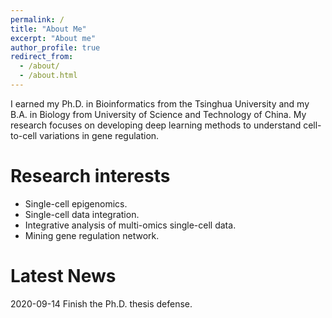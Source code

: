 ```yaml
---
permalink: /
title: "About Me"
excerpt: "About me"
author_profile: true
redirect_from: 
  - /about/
  - /about.html
---
```


I earned my Ph.D. in Bioinformatics from the Tsinghua University and my B.A. in Biology from University of Science and Technology of China. My research focuses on developing deep learning methods to understand cell-to-cell variations in gene regulation. 


Research interests
======
 * Single-cell epigenomics.  
 * Single-cell data integration.
 * Integrative analysis of multi-omics single-cell data.
 * Mining gene regulation network.
 
 
Latest News
======
2020-09-14 Finish the Ph.D. thesis defense.
